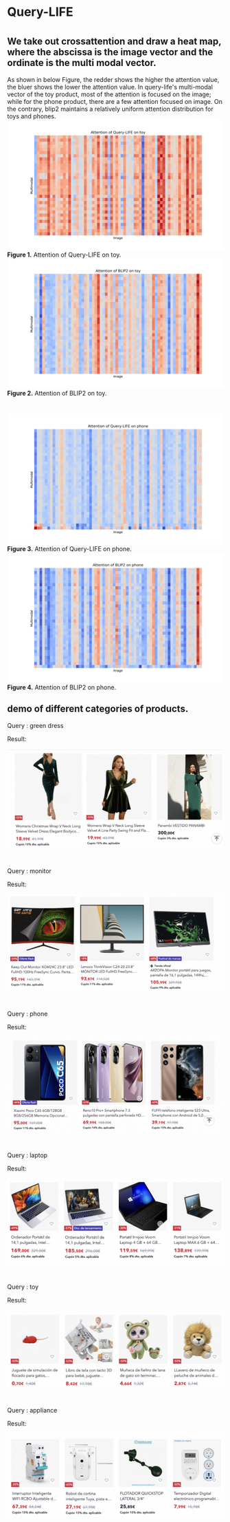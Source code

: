 # Query-LIFE
#
## We take out crossattention and draw a heat map, where the abscissa is the image vector and the ordinate is the multi modal vector.

As shown in below Figure, the redder shows the higher the attention value, the bluer shows the lower the attention value.  In query-life's multi-modal vector of the toy product, most of the attention is focused on the image; while for the phone product, there are a few attention focused on image. On the contrary, blip2 maintains a relatively uniform attention distribution for toys and phones.
![Query-LIFE on toy](qlife_toy.png)
**Figure 1.** Attention of Query-LIFE on toy.
![BLIP2 on toy](blip_toy.png)
**Figure 2.** Attention of BLIP2 on toy.
#
![Query-LIFE on phone](qlife_phone.png)
**Figure 3.** Attention of Query-LIFE on phone.
![BLIP2 on phone](blip_phone.png)
**Figure 4.** Attention of BLIP2 on phone.


## demo of   different categories of products.

Query : green dress

Result:

![Product image](green_dress.png)

#

Query : monitor

Result:

![Product image](monitor.png)

# 

Query : phone

Result:

![Product image](phone.png)


# 

Query : laptop

Result:

![Product image](laptop.png)

# 

Query : toy

Result:

![Product image](toy.png)

# 

Query : appliance

Result:

![Product image](appliance.png)

